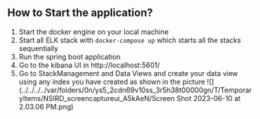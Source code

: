 
## How to Start the application?

1. Start the docker engine on your local machine
2. Start all ELK stack with `docker-compose up` which starts all the stacks sequentially
3. Run the spring boot application
4. Go to the kibana UI in http://localhost:5601/
5. Go to StackManagement and Data Views and create your data view using any index you have created as shown in the picture
![](../../../../var/folders/0n/ys5_2cdn69v10ss_3r5h38t00000gn/T/TemporaryItems/NSIRD_screencaptureui_A5kAeN/Screen Shot 2023-06-10 at 2.03.06 PM.png)
